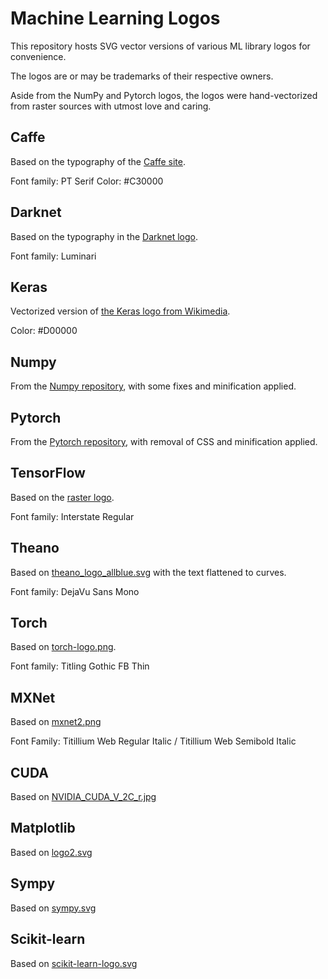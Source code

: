 Machine Learning Logos
======================

This repository hosts SVG vector versions of various ML library logos for convenience.

The logos are or may be trademarks of their respective owners.

Aside from the NumPy and Pytorch logos, the logos were hand-vectorized from raster sources with utmost love and caring.

Caffe
-----

Based on the typography of the [Caffe site](http://caffe.berkeleyvision.org/).

Font family: PT Serif
Color: #C30000

Darknet
-------

Based on the typography in the [Darknet logo](https://pjreddie.com/static/img/darknet.png).

Font family: Luminari

Keras
-----

Vectorized version of [the Keras logo from Wikimedia](https://commons.wikimedia.org/wiki/File:Keras_Logo.jpg).

Color: #D00000

Numpy
-----

From the [Numpy repository](https://github.com/numpy/numpy/blob/7e7f4adab814b223f7f917369a72757cd28b10cb/branding/icons/numpylogo.svg), with some fixes and minification applied.

Pytorch
-------

From the [Pytorch repository](https://github.com/pytorch/pytorch/blob/master/docs/source/_static/img/pytorch-logo-dark.svg), with removal of CSS and minification applied.

TensorFlow
----------

Based on the [raster logo](https://www.tensorflow.org/_static/images/tensorflow/logo.png).

Font family: Interstate Regular


Theano
------

Based on [theano_logo_allblue.svg](https://github.com/Theano/Theano/blob/master/doc/images/theano_logo_allblue.svg) with the text flattened to curves.

Font family: DejaVu Sans Mono

Torch
-----

Based on [torch-logo.png](https://github.com/torch/torch.github.io/blob/master/static/torch-logo.png).

Font family: Titling Gothic FB Thin

MXNet
-----

Based on [mxnet2.png](https://github.com/dmlc/dmlc.github.io/blob/28d87fec08006cf93eafb7341b503681ca743c21/img/logo-m/mxnet2.png)

Font Family: Titillium Web Regular Italic / Titillium Web Semibold Italic

CUDA
-----

Based on [NVIDIA_CUDA_V_2C_r.jpg](http://cms.ipressroom.com.s3.amazonaws.com/219/files/20149/NVIDIA_CUDA_V_2C_r.jpg)

Matplotlib
-----

Based on [logo2.svg](http://matplotlib.org/_static/logo2.svg)

Sympy
-----

Based on [sympy.svg](https://github.com/sympy/sympy/blob/master/doc/src/logo/sympy.svg)

Scikit-learn
-----

Based on [scikit-learn-logo.svg](https://github.com/scikit-learn/scikit-learn/blob/master/doc/logos/scikit-learn-logo.svg)